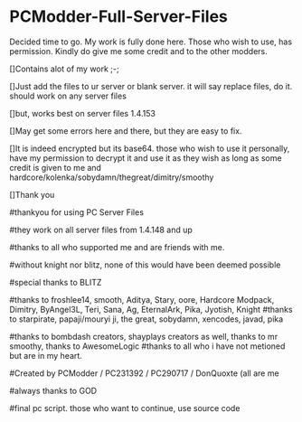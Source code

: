 # PCModder-Full-Server-Files
Decided time to go. My work is fully done here. Those who wish to use, has permission. Kindly do give me some credit and to the other modders.

[]Contains alot of my work ;-;

[]Just add the files to ur server or blank server. it will say replace files, do it. should work on any server files

[]but, works best on server files 1.4.153

[]May get some errors here and there, but they are easy to fix.

[]It is indeed encrypted but its base64. those who wish to use it personally, have my permission to decrypt it and use it as they wish as long as some credit is given to me and hardcore/kolenka/sobydamn/thegreat/dimitry/smoothy

[]Thank you

#thankyou for using PC Server Files

#they work on all server files from 1.4.148 and up

#thanks to all who supported me and are friends with me.

#without knight nor blitz, none of this would have been deemed possible

#special thanks to BLITZ

#thanks to froshlee14, smooth, Aditya, Stary, oore, Hardcore Modpack, Dimitry, ByAngel3L, Teri, Sana, Ag, EternalArk, Pika, Jyotish, Knight
#thanks to starpirate, papaji/mouryi ji, the great, sobydamn, xencodes, javad, pika

#thanks to bombdash creators, shayplays creators as well, thanks to mr smoothy, thanks to AwesomeLogic
#thanks to all who i have not metioned but are in my heart.

#Created by PCModder / PC231392 / PC290717 / DonQuoxte (all are me

#always thanks to GOD

#final pc script. those who want to continue, use source code
